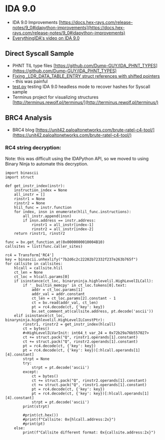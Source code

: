 # IDA 9.0

* IDA 9.0 Improvements [https://docs.hex-rays.com/release-notes/9_0#idapython-improvements](https://docs.hex-rays.com/release-notes/9_0#idapython-improvements)
* [EverythingIDA's video on IDA 9.0](https://www.youtube.com/watch?v=c9ehQfLY-d4)

## Direct Syscall Sample

* PHNT TIL type files [https://github.com/Dump-GUY/IDA_PHNT_TYPES](https://github.com/Dump-GUY/IDA_PHNT_TYPES)
* [Fixing _LDR_DATA_TABLE_ENTRY struct references with shifted pointers](https://research.openanalysis.net/rhadamanthys/config/ida/shifted%20pointers/peb/_list_entry/_ldr_data_table_entry/2023/01/19/rhadamanthys.html#PEB-Walk-_LDR_DATA_TABLE_ENTRY-and-Shifted-Pointers-in-IDA) - this was painful
* [test.py](test.py) testing IDA 9.0 headless mode to recover hashes for Syscall sample
* Terminus project for visualizing structures [http://terminus.rewolf.pl/terminus/](http://terminus.rewolf.pl/terminus/)

## BRC4 Analysis

* BRC4 blog [https://unit42.paloaltonetworks.com/brute-ratel-c4-tool/](https://unit42.paloaltonetworks.com/brute-ratel-c4-tool/)

### RC4 string decryption:

Note: this was difficult using the IDAPython API, so we moved to using Binary Ninja to automate this decryption.

```
import binascii
import struct

def get_instr_index(instr):
    instruction_index = None
    all_instr = []
    rinstr1 = None
    rinstr2 = None
    hlil_func = instr.function
    for index, insn in enumerate(hlil_func.instructions):
        all_instr.append(insn)
        if insn.address == instr.address:
            rinstr1 = all_instr[index-1]
            rinstr2 = all_instr[index-2]
    return rinstr1, rinstr2

func = bv.get_function_at(0x0000000010004B10)
callsites = list(func.caller_sites)

rc4 = Transform['RC4']
key = binascii.unhexlify("7b2d6c2c22202b72332f237e263b765f")
for callsite in callsites:
    hlcall = callsite.hlil
    ct_len = None
    ct_loc = hlcall.params[0]
    if isinstance(ct_loc, binaryninja.highlevelil.HighLevelILCall):
        if '__builtin_memcpy' in ct_loc.tokens[0].text:
            addr = ct_loc.params[1]
            addr_val = addr.constant
            ct_len = ct_loc.params[2].constant - 1
            ct = bv.read(addr_val, ct_len)
            pt = rc4.decode(ct, {'key': key})
            bv.set_comment_at(callsite.address, pt.decode('ascii'))
    elif isinstance(ct_loc, binaryninja.highlevelil.HighLevelILConstPtr):
        rinstr1, rinstr2 = get_instr_index(hlcall)
        ct = bytes()
        #<HighLevelILVarInit: int64_t var_24 = 0x72b29a76b557027>
        ct += struct.pack("Q", rinstr1.operands[1].constant)
        ct += struct.pack("Q", rinstr2.operands[1].constant)
        pt = rc4.decode(ct, {'key': key})
        pt = rc4.decode(ct, {'key': key})[:hlcall.operands[1][4].constant]
        strpt = None
        try:
            strpt = pt.decode('ascii')
        except:
            ct = bytes()
            ct += struct.pack("Q", rinstr2.operands[1].constant)
            ct += struct.pack("Q", rinstr1.operands[1].constant)
            pt = rc4.decode(ct, {'key': key})
            pt = rc4.decode(ct, {'key': key})[:hlcall.operands[1][4].constant]
            strpt = pt.decode('ascii')
        print(strpt)
            
        #print(ct.hex())
        #print(f"Callsite: 0x{hlcall.address:2x}")
        #print(pt)
    else:
        print(f"Callsite different format: 0x{callsite.address:2x}")
```


